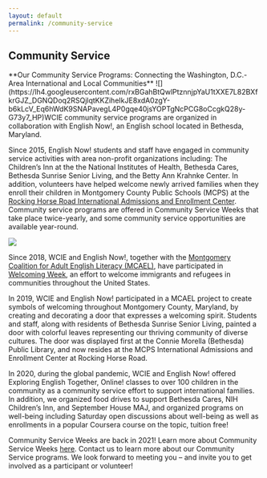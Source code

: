 ```yaml
---
layout: default
permalink: /community-service
---
```

<section class="wide">
    <h1>Community Service</h1>
</section>
**Our Community Service Programs: Connecting the Washington, D.C.-Area International and Local Communities**
![](https://lh4.googleusercontent.com/rxBGahBtQwlPtznnjpYaU1tXXE7L82BXfkrGJZ_DGNQDoq2RSQjlqtKKZiheIkJE8xdA0zgY-b6kLcV_Eq6hWdK9SNAPavegL4P0gqe40jsYOPTgNcPCG8oCcgkQ28y-G73y7_HP)WCIE community service programs are organized in collaboration with English Now!, an English school located in Bethesda, Maryland.

Since 2015, English Now! students and staff have engaged in community service activities with area non-profit organizations including: The Children’s Inn at the the National Institutes of Health, Bethesda Cares, Bethesda Sunrise Senior Living, and the Betty Ann Krahnke Center. In addition, volunteers have helped welcome newly arrived families when they enroll their children in Montgomery County Public Schools (MCPS) at the [Rocking Horse Road International Admissions and Enrollment Center](https://montgomerycountymd.galaxydigital.com/need/detail/?need_id=434317). Community service programs are offered in Community Service Weeks that take place twice-yearly, and some community service opportunities are available year-round.

![](https://lh3.googleusercontent.com/NU0xUkpUTOhAzjhfy6HE703z--bGH8oORmVAdaIJjvaIzJ4hXJHnA0FhRoMzHJa-E1EX_3_77LIYLMt027SGYNlHrBsWbr3uqtR_37TkD1S5l1sWRPOUBRMfmQcCQL4YnM5vE25M)

Since 2018, WCIE and English Now!, together with the [Montgomery Coalition for Adult English Literacy (MCAEL)](http://mcael.org/), have participated in [Welcoming Week](http://welcomingweek.org/), an effort to welcome immigrants and refugees in communities throughout the United States.

In 2019, WCIE and English Now! participated in a MCAEL project to create symbols of welcoming throughout Montgomery County, Maryland, by creating and decorating a door that expresses a welcoming spirit. Students and staff, along with residents of Bethesda Sunrise Senior Living, painted a door with colorful leaves representing our thriving community of diverse cultures. The door was displayed first at the Connie Morella (Bethesda) Public Library, and now resides at the MCPS International Admissions and Enrollment Center at Rocking Horse Road.

In 2020, during the global pandemic, WCIE and English Now! offered Exploring English Together, Online! classes to over 100 children in the community as a community service effort to support international families. In addition, we organized food drives to support Bethesda Cares, NIH Children’s Inn, and September House MAJ, and organized programs on well-being including Saturday open discussions about well-being as well as enrollments in a popular Coursera course on the topic, tuition free!

Community Service Weeks are back in 2021! Learn more about Community Service Weeks [here](/community-service/community-service-weeks). Contact us to learn more about our Community Service programs. We look forward to meeting you – and invite you to get involved as a participant or volunteer!
